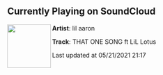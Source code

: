 ## Currently Playing on SoundCloud

[<img align="left" width="100" src="https://i1.sndcdn.com/artworks-THaFyz044538P287-sJjxsA-t500x500.jpg">](https://soundcloud.com/lilaaron911/that-one-song)

**Artist**: lil aaron 

**Track**: THAT ONE SONG ft LiL Lotus

Last updated at 05/21/2021 21:17
